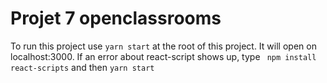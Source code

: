 # Projet 7 openclassrooms

To run this project use `yarn start` at the root of this project. It will open on localhost:3000.
If an error about react-script shows up, type ` npm install react-scripts` and then `yarn start`
